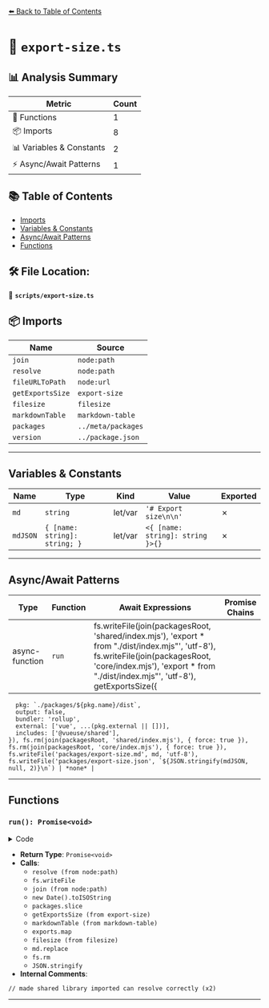 [⬅️ Back to Table of Contents](../index.md)

# 📄 `export-size.ts`

## 📊 Analysis Summary

| Metric | Count |
|--------|-------|
| 🔧 Functions | 1 |
| 📦 Imports | 8 |
| 📊 Variables & Constants | 2 |
| ⚡ Async/Await Patterns | 1 |

## 📚 Table of Contents

- [Imports](#imports)
- [Variables & Constants](#variables-constants)
- [Async/Await Patterns](#asyncawait-patterns)
- [Functions](#functions)

## 🛠️ File Location:
📂 **`scripts/export-size.ts`**

## 📦 Imports

| Name | Source |
|------|--------|
| `join` | `node:path` |
| `resolve` | `node:path` |
| `fileURLToPath` | `node:url` |
| `getExportsSize` | `export-size` |
| `filesize` | `filesize` |
| `markdownTable` | `markdown-table` |
| `packages` | `../meta/packages` |
| `version` | `../package.json` |


---

## Variables & Constants

| Name | Type | Kind | Value | Exported |
|------|------|------|-------|----------|
| `md` | `string` | let/var | `'# Export size\n\n'` | ✗ |
| `mdJSON` | `{ [name: string]: string; }` | let/var | `<{ [name: string]: string }>{}` | ✗ |


---

## Async/Await Patterns

| Type | Function | Await Expressions | Promise Chains |
|------|----------|-------------------|----------------|
| async-function | `run` | fs.writeFile(join(packagesRoot, 'shared/index.mjs'), 'export * from "./dist/index.mjs"', 'utf-8'), fs.writeFile(join(packagesRoot, 'core/index.mjs'), 'export * from "./dist/index.mjs"', 'utf-8'), getExportsSize({
      pkg: `./packages/${pkg.name}/dist`,
      output: false,
      bundler: 'rollup',
      external: ['vue', ...(pkg.external || [])],
      includes: ['@vueuse/shared'],
    }), fs.rm(join(packagesRoot, 'shared/index.mjs'), { force: true }), fs.rm(join(packagesRoot, 'core/index.mjs'), { force: true }), fs.writeFile('packages/export-size.md', md, 'utf-8'), fs.writeFile('packages/export-size.json', `${JSON.stringify(mdJSON, null, 2)}\n`) | *none* |


---

## Functions

### `run(): Promise<void>`

<details><summary>Code</summary>

```ts
async function run() {
  // made shared library imported can resolve correctly
  const packagesRoot = resolve(__dirname, '..', 'packages')
  await fs.writeFile(join(packagesRoot, 'shared/index.mjs'), 'export * from "./dist/index.mjs"', 'utf-8')
  await fs.writeFile(join(packagesRoot, 'core/index.mjs'), 'export * from "./dist/index.mjs"', 'utf-8')

  let md = '# Export size\n\n'
  const mdJSON = <{ [name: string]: string }>{}
  md += 'generated by [export-size](https://github.com/antfu/export-size)<br>\n'
  md += `version: ${version}<br>\n`
  md += `date: ${new Date().toISOString()}\n\n`

  md += '> Please note this is bundle size for each individual APIs (excluding Vue). '
  md += 'Since we have a lot shared utilities underneath each function, importing two '
  md += 'different functions does NOT necessarily mean the bundle size will be the sum of them (usually smaller). '
  md += 'Depends on the bundler and minifier you use, the final result might vary, this list is for reference only.'
  md += '\n\n'

  for (const pkg of [...packages.slice(2), packages[1]]) {
    const { exports, packageJSON } = await getExportsSize({
      pkg: `./packages/${pkg.name}/dist`,
      output: false,
      bundler: 'rollup',
      external: ['vue', ...(pkg.external || [])],
      includes: ['@vueuse/shared'],
    })

    md += `<kbd>${packageJSON.name}</kbd>\n\n`

    md += markdownTable([
      ['Function', 'min+gzipped'],
      ...exports.map((i) => {
        mdJSON[i.name] = filesize(i.minzipped)
        return [`\`${i.name}\``, filesize(i.minzipped)]
      }),
    ])

    md += '\n\n'
  }

  md = md.replace(/\r\n/g, '\n')

  await fs.rm(join(packagesRoot, 'shared/index.mjs'), { force: true })
  await fs.rm(join(packagesRoot, 'core/index.mjs'), { force: true })
  await fs.writeFile('packages/export-size.md', md, 'utf-8')
  await fs.writeFile('packages/export-size.json', `${JSON.stringify(mdJSON, null, 2)}\n`)
}
```
</details>

- **Return Type**: `Promise<void>`
- **Calls**:
  - `resolve (from node:path)`
  - `fs.writeFile`
  - `join (from node:path)`
  - `new Date().toISOString`
  - `packages.slice`
  - `getExportsSize (from export-size)`
  - `markdownTable (from markdown-table)`
  - `exports.map`
  - `filesize (from filesize)`
  - `md.replace`
  - `fs.rm`
  - `JSON.stringify`
- **Internal Comments**:
```
// made shared library imported can resolve correctly (x2)
```


---